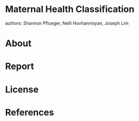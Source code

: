 # Maternal Health Classification
authors: Shannon Pflueger, Nelli Hovhannisyan, Joseph Lim

# About

# Report

# License

# References
